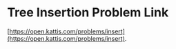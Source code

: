# Tree Insertion Problem Link
[https://open.kattis.com/problems/insert](https://open.kattis.com/problems/insert).

